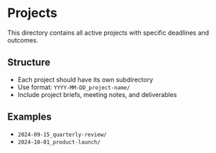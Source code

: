 # Projects

This directory contains all active projects with specific deadlines and outcomes.

## Structure
- Each project should have its own subdirectory
- Use format: `YYYY-MM-DD_project-name/`
- Include project briefs, meeting notes, and deliverables

## Examples
- `2024-09-15_quarterly-review/`
- `2024-10-01_product-launch/`